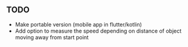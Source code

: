 ## TODO
- Make portable version (mobile app in flutter/kotlin)
- Add option to measure the speed depending on distance of object moving away from start point